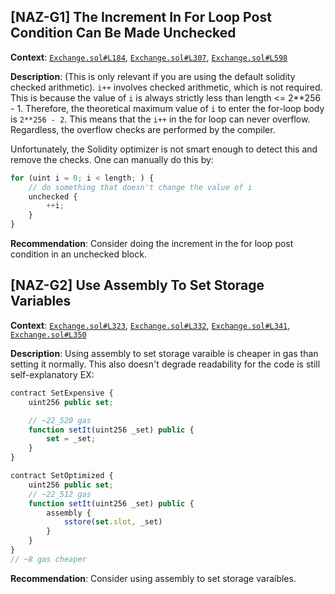 ## [NAZ-G1] The Increment In For Loop Post Condition Can Be Made Unchecked
**Context**: [`Exchange.sol#L184`](https://github.com/code-423n4/2022-11-non-fungible/blob/main/contracts/Exchange.sol#L1847), [`Exchange.sol#L307`](https://github.com/code-423n4/2022-11-non-fungible/blob/main/contracts/Exchange.sol#L307), [`Exchange.sol#L598`](https://github.com/code-423n4/2022-11-non-fungible/blob/main/contracts/Exchange.sol#L598)

**Description**:
(This is only relevant if you are using the default solidity checked arithmetic). `i++` involves checked arithmetic, which is not required. This is because the value of `i` is always strictly less than length <= 2**256 - 1. Therefore, the theoretical maximum value of `i` to enter the for-loop body is `2**256 - 2`. This means that the `i++` in the for loop can never overflow. Regardless, the overflow checks are performed by the compiler.

Unfortunately, the Solidity optimizer is not smart enough to detect this and remove the checks. One can manually do this by:
```js
for (uint i = 0; i < length; ) {
    // do something that doesn't change the value of i
    unchecked {
        ++i;
    }
}
```

**Recommendation**: 
Consider doing the increment in the for loop post condition in an unchecked block.


## [NAZ-G2] Use Assembly To Set Storage Variables 
**Context**: [`Exchange.sol#L323`](https://github.com/code-423n4/2022-11-non-fungible/blob/main/contracts/Exchange.sol#L323), [`Exchange.sol#L332`](https://github.com/code-423n4/2022-11-non-fungible/blob/main/contracts/Exchange.sol#L332), [`Exchange.sol#L341`](https://github.com/code-423n4/2022-11-non-fungible/blob/main/contracts/Exchange.sol#L341), [`Exchange.sol#L350`](https://github.com/code-423n4/2022-11-non-fungible/blob/main/contracts/Exchange.sol#L350)

**Description**:
Using assembly to set storage varaible is cheaper in gas than setting it normally. This also doesn't degrade readability for the code is still self-explanatory EX:
```js
contract SetExpensive {
    uint256 public set;

    // ~22_520 gas
    function setIt(uint256 _set) public {
        set = _set;
    }
}

contract SetOptimized {
    uint256 public set;
    // ~22_512 gas
    function setIt(uint256 _set) public {
        assembly {
            sstore(set.slot, _set)
        }
    }
}
// ~8 gas cheaper
```

**Recommendation**: 
Consider using assembly to set storage varaibles.
